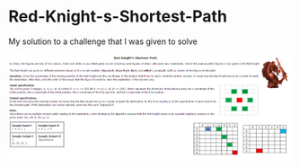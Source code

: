 # Red-Knight-s-Shortest-Path
My solution to a challenge that I was given to solve

![Alt text](description.png?raw=true "Description")
